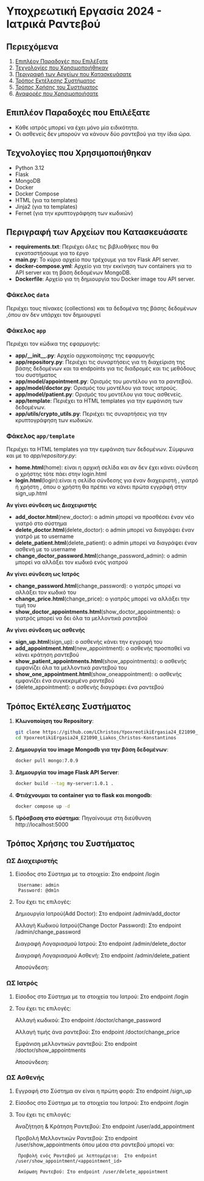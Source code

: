 # Υποχρεωτική Εργασία 2024 - Ιατρικά Ραντεβού

## Περιεχόμενα

1. [Επιπλέον Παραδοχές που Επιλέξατε](#επιπλέον-παραδοχές-που-επιλέξατε)
2. [Τεχνολογίες που Χρησιμοποιήθηκαν](#τεχνολογίες-που-χρησιμοποιήθηκαν)
3. [Περιγραφή των Αρχείων που Κατασκευάσατε](#περιγραφή-των-αρχείων-που-κατασκευάσατε)
4. [Τρόπος Εκτέλεσης Συστήματος](#τρόπος-εκτέλεσης-συστήματος)
5. [Τρόπος Χρήσης του Συστήματος](#τρόπος-χρήσης-του-συστήματος)
6. [Αναφορές που Χρησιμοποιήσατε](#αναφορές-που-χρησιμοποιήσατε)

## Επιπλέον Παραδοχές που Επιλέξατε

- Κάθε ιατρός μπορεί να έχει μόνο μία ειδικότητα.
- Οι ασθενείς δεν μπορούν να κάνουν δύο ραντεβού για την ίδια ώρα.

## Τεχνολογίες που Χρησιμοποιήθηκαν

- Python 3.12
- Flask
- MongoDB
- Docker
- Docker Compose
- HTML (για τα templates)
- Jinja2 (για τα templates)
- Fernet (για την κρυπτογράφηση των κωδικών)

## Περιγραφή των Αρχείων που Κατασκευάσατε

- **requirements.txt**: Περιέχει όλες τις βιβλιοθήκες που θα εγκαταστήσουμε για το έργο
- **main.py**: Το κύριο αρχείο που τρέχουμε για τον Flask API server.
- **docker-compose.yml**: Αρχείο για την εκκίνηση των containers για το API server και τη βάση δεδομένων MongoDB.
- **Dockerfile**: Αρχείο για τη δημιουργία του Docker image του API server.

### Φάκελος `data`

Περιέχει τους πίνακες (collections) και τα δεδομένα της βάσης δεδομένων ,όπου αν δεν υπάρχει τον δημιουργεί

### Φάκελος `app`

Περιέχει τον κώδικα της εφαρμογής:

- **app/\_\_init\_\_.py**: Αρχείο αρχικοποίησης της εφαρμογής 
- **app/repository.py**: Περιέχει τις συναρτήσεις   για τη διαχείριση της βάσης δεδομένων και τα endpoints για τις διαδρομές  και τις μεθόδους του συστήματος
- **app/model/appointment.py**: Ορισμός του μοντέλου για τα ραντεβού.
- **app/model/doctor.py**: Ορισμός του μοντέλου για τους ιατρούς.
- **app/model/patient.py**: Ορισμός του μοντέλου για τους ασθενείς.
- **app/template**: Περιέχει τα HTML templates για την εμφάνιση των δεδομένων.
- **app/utils/crypto_utils.py**: Περιέχει τις συναρτήσεις για την κρυπτογράφηση των κωδικών.

### Φάκελος `app/template`

Περιέχει τα HTML templates για την εμφάνιση των δεδομένων. Σύμφωνα και με το *app/repository.py*:
- **home.html**(home): είναι η αρχική σελίδα και αν δεν έχει κάνει σύνδεση ο χρήστης τότε πάει στην login.html
- **login.html**(login):είναι η σελίδα σύνδεσης για έναν διαχειριστή , γιατρό ή χρήστη , όπου ο χρήστη θα πρέπει να κάνει πρώτα εγγράφή στην sign_up.html

**Αν γίνει σύνδεση ως Διαχειριστής**
- **add_doctor.html**(new_doctor): ο admin μπορεί να προσθέσει έναν νέο γιατρό στο σύστημα
- **delete_doctor.html**(delete_doctor): o admin μπορεί να διαγράψει έναν γιατρό με το username
- **delete_patient.html**(delete_patient): ο admin μπορεί να διαγράψει έναν ασθενή με το username
- **change_doctor_password.html**(change_password_admin): ο admin μπορεί να αλλάξει τον κωδικό ενός γιατρού

**Αν γίνει σύνδεση ως Ιατρός**
- **change_password.html**(change_password): o γιατρός μπορεί να αλλάξει τον κωδικό του 
- **change_price.html**(change_price): ο γιατρός μπορεί να αλλάξει την τιμή του 
- **show_doctor_appointments.html**(show_doctor_appointments): ο γιατρός μπορεί να δει όλα τα μελλοντικά ραντεβού

**Αν γίνει σύνδεση ως ασθενής**
- **sign_up.html**(sign_up): ο ασθενής κάνει την εγγραφή του
- **add_appointment.html**(new_appointment): ο ασθενής προσπαθεί να κάνει κράτηση ραντεβού
- **show_patient_appointments.html**(show_appointments): ο ασθενής εμφανίζει όλα τα μελλοντικά ραντεβού του
- **show_one_appointment.html**(show_oneappointment): ο ασθενής εμφανίζει ένα συγκεκριμένο ραντεβού
- (delete_appointment): ο ασθενής διαγράφει ένα ραντεβού


## Τρόπος Εκτέλεσης Συστήματος

1. **Κλωνοποίηση του Repository**:

   ```sh
   git clone https://github.com/LChristos/YpoxreotikiErgasia24_E21090_Liakos_Christos-Konstantinos.git
   cd YpoxreotikiErgasia24_E21090_Liakos_Christos-Konstantinos

2. **Δημιουργία του image Mongodb για την βάση δεδομένων**:
    ```sh
    docker pull mongo:7.0.9

3. **Δημιουργία του image Flask API Server**:
    ```sh
    docker build --tag my-server:1.0.1 .

4. **Φτιάχνουμαι τα container για το flask και mongodb**:
    ```sh
    docker compose up -d

5. **Πρόσβαση στο σύστημα**:
    Πηγαίνουμε στη διεύθυνση http://localhost:5000


## Τρόπος Χρήσης του Συστήματος

### ΩΣ Διαχειριστής
1. Είσοδος στο Σύστημα με τα στοιχεία: Στο endpoint /login

        Username: admin
        Password: @dm1n

2. Του έχει τις επιλογές:

    Δημιουργία Ιατρού(Add Doctor): Στο endpoint /admin/add_doctor

    Αλλαγή Κωδικού Ιατρού(Change Doctor Password): Στο endpoint /admin/change_password

    Διαγραφή Λογαριασμού Ιατρού: Στο endpoint /admin/delete_doctor
    
    Διαγραφή Λογαριασμού Ασθενή: Στο endpoint /admin/delete_patient

    Αποσύνδεση:

### ΩΣ Ιατρός
1. Είσοδος στο Σύστημα με τα στοιχεία του Ιατρού: Στο endpoint /login

2. Του έχει τις επιλογές:

    Αλλαγή κωδικού: Στο endpoint /doctor/change_password

    Αλλαγή τιμής άνα ραντεβού: Στο endpoint /doctor/change_price

    Εμφάνιση μελλοντικών ραντεβού: Στο endpoint /doctor/show_appointments

    Αποσύνδεση:

### ΩΣ Ασθενής
1. Εγγραφή στο Σύστημα αν είναι η πρώτη φορά: Στο endpoint /sign_up

2. Είσοδος στο Σύστημα με τα στοιχεία του Ιατρού: Στο endpoint /login

3. Του έχει τις επιλογές:

    Αναζήτηση & Κράτηση Ραντεβού: Στο endpoint /user/add_appointment

    Προβολή Μελλοντικών Ραντεβού: Στο endpoint /user/show_appointments
    όπου μέσα στα ραντεβού μπορεί να:

        Προβολή ενός Ραντεβού με λεπτομέρεια:  Στο endpoint /user/show_appointment/<appointment_id>

        Ακύρωση Ραντεβού: Στο endpoint /user/delete_appointment
    
